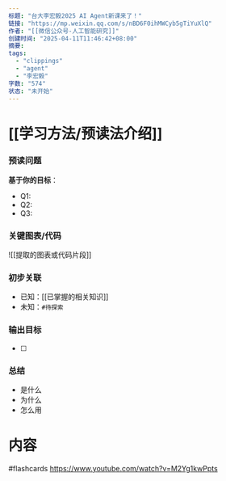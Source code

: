 ```yaml
---
标题: "台大李宏毅2025 AI Agent新课来了！"
链接: "https://mp.weixin.qq.com/s/nBD6F0ihMWCyb5gTiYuXlQ"
作者: "[[微信公众号-人工智能研究]]"
创建时间: "2025-04-11T11:46:42+08:00"
摘要:
tags:
  - "clippings"
  - "agent"
  - "李宏毅"
字数: "574"
状态: "未开始"
---
```

# [[学习方法/预读法介绍]]
### 预读问题  
**基于你的目标**：
- Q1: 
- Q2: 
- Q3:   

### 关键图表/代码  
![[提取的图表或代码片段]]
### 初步关联  
- 已知：[[已掌握的相关知识]]  
- 未知：`#待探索`  

### 输出目标
- [ ] 

### 总结
- 是什么
- 为什么
- 怎么用

# 内容
#flashcards
https://www.youtube.com/watch?v=M2Yg1kwPpts